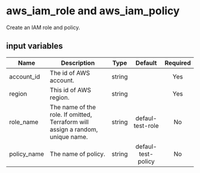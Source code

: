 # aws_iam_role and aws_iam_policy

Create an IAM role and policy.

## input variables

| Name | Description | Type | Default | Required |
|------|-------------|:----:|:-----:|:-----:|
|account_id|The id of AWS account.|string||Yes|
|region|This id of AWS region.|string||Yes|
|role_name|The name of the role. If omitted, Terraform will assign a random, unique name.|string|defaul-test-role|No|
|policy_name|The name of policy.|string|defaul-test-policy|No|

